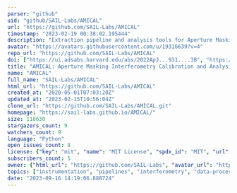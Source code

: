 ```yaml
---
parser: "github"
uid: "github/SAIL-Labs/AMICAL"
url: "https://github.com/SAIL-Labs/AMICAL"
timestamp: "2023-02-19 00:38:02.195444"
description: "Extraction pipeline and analysis tools for Aperture Masking Interferometry mode of the last generation of instruments (ground-based and space)."
avatar: "https://avatars.githubusercontent.com/u/19316639?v=4"
repo_url: "https://github.com/SAIL-Labs/AMICAL"
doi: ["https://ui.adsabs.harvard.edu/abs/2022ApJ...931....3B", "https://ui.adsabs.harvard.edu/abs/2020SPIE11446E..11S", "https://ui.adsabs.harvard.edu/abs/2023ascl.soft02021S/abstract"]
title: "AMICAL: Aperture Masking Interferometry Calibration and Analysis Library"
name: "AMICAL"
full_name: "SAIL-Labs/AMICAL"
html_url: "https://github.com/SAIL-Labs/AMICAL"
created_at: "2020-05-01T07:03:20Z"
updated_at: "2023-02-15T10:56:04Z"
clone_url: "https://github.com/SAIL-Labs/AMICAL.git"
homepage: "https://sail-labs.github.io/AMICAL/"
size: 118630
stargazers_count: 9
watchers_count: 9
language: "Python"
open_issues_count: 8
license: {"key": "mit", "name": "MIT License", "spdx_id": "MIT", "url": "https://api.github.com/licenses/mit", "node_id": "MDc6TGljZW5zZTEz"}
subscribers_count: 5
owner: {"html_url": "https://github.com/SAIL-Labs", "avatar_url": "https://avatars.githubusercontent.com/u/19316639?v=4", "login": "SAIL-Labs", "type": "Organization"}
topics: ["instrumentation", "pipelines", "interferometry", "data-processing", "jwst", "eso-vlt"]
date: "2023-09-16 14:19:06.888724"
---
```

